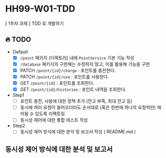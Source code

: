# HH99-W01-TDD
[ 1주차 과제 ] TDD 로 개발하기 

## 🔥 TODO
- Default
  - [X] `/point` 패키지 (디렉토리) 내에 `PointService` 기본 기능 작성
  - [X] `/database` 패키지의 구현체는 수정하지 않고, 이를 활용해 기능을 구현
  - [X] PATCH  `/point/{id}/charge` : 포인트를 충전한다.
  - [X] PATCH `/point/{id}/use` : 포인트를 사용한다.
  - [X] GET `/point/{id}` : 포인트를 조회한다.
  - [X] GET `/point/{id}/histories` : 포인트 내역을 조회한다.
- Step1
  - [ ] 포인트 충전, 사용에 대한 정책 추가 (잔고 부족, 최대 잔고 등)
  - [ ] 동시에 여러 요청이 들어오더라도 순서대로 (혹은 한번에 하나의 요청씩만) 제어될 수 있도록 리팩토링
  - [ ] 동시성 제어에 대한 통합 테스트 작성
- Step2
  - [ ] 동시성 제어 방식에 대한 분석 및 보고서 작성 ( README.md )
 
## 동시성 제어 방식에 대한 분석 및 보고서
